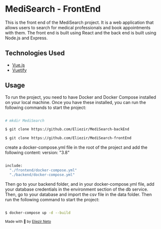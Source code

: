 # MediSearch - FrontEnd 

This is the front end of the MediSearch project. It is a web application that allows users to search for medical professionals and book appointments with them. The front end is built using React and the back end is built using Node.js and Express.


## Technologies Used
- [Vue.js](https://vuejs.org/)
- [Vuetify](https://vuetifyjs.com/en/)


## Usage <a name = "usage"></a>
To run the project, you need to have Docker and Docker Compose installed on your local machine. Once you have these installed, you can run the following commands to start the project:

```bash

# mkdir MediSearch

$ git clone https://github.com/Eliezir/MediSearch-backEnd

$ git clone https://github.com/Eliezir/MediSearch-frontEnd

```
create a docker-compose.yml file in the root of the project and add the following content:
version: "3.8"

```bash

include:
  "./frontend/docker-compose.yml"
  "./backend/docker-compose.yml"

```

 Then go to your backend folder, and in your docker-compose.yml file, add your database credentials in the environment section of the db service. Then, go to your database and import the csv file in the data folder. Then run the following command to start the project:

```bash

$ docker-compose up -d --build

```

<sub>Made with 💜 by <a href="https://github.com/Eliezir">Eliezir Neto</a> </sub>
